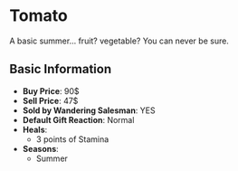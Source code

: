 # Tomato

A basic summer... fruit? vegetable? You can never be sure.

## Basic Information

- **Buy Price**: 90$
- **Sell Price**: 47$
- **Sold by Wandering Salesman**: YES
- **Default Gift Reaction**: Normal
- **Heals**:
  - 3 points of Stamina
- **Seasons**:
  - Summer